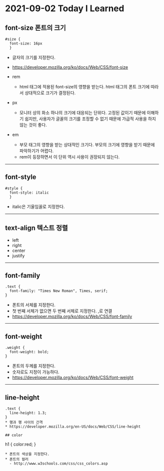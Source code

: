 # 2021-09-02 Today I Learned

## font-size 폰트의 크기
~~~
#size {
  font-size: 16px
  }
~~~
* 글자의 크기를 지정한다.
* https://developer.mozilla.org/ko/docs/Web/CSS/font-size
* rem   
  - html 태그에 적용된 font-size의 영향을 받는다. html 태그의 폰트 크기에 따라서 상대적으로 크기가 결정된다.

* px   
  - 모니터 상의 화소 하나의 크기에 대응되는 단위다. 고정된 값이기 때문에 이해하기 쉽지만, 사용자가 글꼴의 크기를 조정할 수 없기 때문에 가급적 사용을 하지 않는 것이 좋다. 

* em   
  - 부모 태그의 영향을 받는 상대적인 크기다. 부모의 크기에 영향을 받기 때문에 파악하기가 어렵다.   
  - rem이 등장하면서 이 단위 역시 사용이 권장되지 않는다.

*** 

## font-style
~~~
#style {
  font-style: italic
  }
~~~
* italic은 기울임꼴로 지정한다.
***

## text-align 텍스트 정렬
* left
* right
* center
* justify

*** 

## font-family
~~~
.text {
  font-family: "Times New Roman", Times, serif;
}
~~~
* 폰트의 서체를 지정한다.
* 첫 번째 서체가 없으면 두 번째 서체로 지정한다. ,로 연결
* https://developer.mozilla.org/ko/docs/Web/CSS/font-family

*** 

## font-weight
~~~
.weight {
  font-weight: bold;
}
~~~
* 폰트의 두께를 지정한다.
* 숫자로도 지정이 가능하다.
* https://developer.mozilla.org/ko/docs/Web/CSS/font-weight
***

## line-height 
~~~
.text {
  line-height: 1.3;
}
* 행과 행 사이의 간격
* https://developer.mozilla.org/en-US/docs/Web/CSS/line-height

## color
~~~
h1 {
  color:red;
  }
~~~
* 폰트의 색상을 지정한다.
* 폰트의 컬러
  - http://www.w3schools.com/css/css_colors.asp
